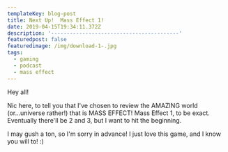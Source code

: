 ```yaml
---
templateKey: blog-post
title: Next Up!  Mass Effect 1!
date: 2019-04-15T19:34:11.372Z
description: '-----------------------------------------'
featuredpost: false
featuredimage: /img/download-1-.jpg
tags:
  - gaming
  - podcast
  - mass effect
---
```

Hey all!  

Nic here, to tell you that I've chosen to review the AMAZING world (or...universe rather!) that is MASS EFFECT! Mass Effect 1, to be exact.  Eventually there'll be 2 and 3, but I want to hit the beginning. 

 I may gush a ton, so I'm sorry in advance!  I just love this game, and I know you will to! :)
